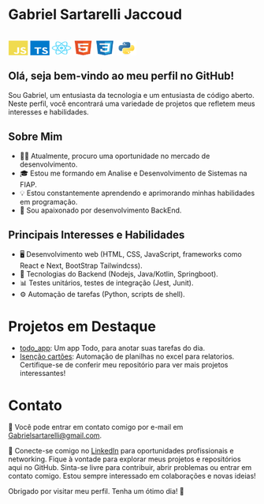 # Gabriel Sartarelli Jaccoud
<div style="display: inline_block"><br>
  <img align="center" alt="Rafa-Js" height="30" width="40" src="https://raw.githubusercontent.com/devicons/devicon/master/icons/javascript/javascript-plain.svg">
  <img align="center" alt="Rafa-Ts" height="30" width="40" src="https://raw.githubusercontent.com/devicons/devicon/master/icons/typescript/typescript-plain.svg">
  <img align="center" alt="Rafa-React" height="30" width="40" src="https://raw.githubusercontent.com/devicons/devicon/master/icons/react/react-original.svg">
  <img align="center" alt="Rafa-HTML" height="30" width="40" src="https://raw.githubusercontent.com/devicons/devicon/master/icons/html5/html5-original.svg">
  <img align="center" alt="Rafa-CSS" height="30" width="40" src="https://raw.githubusercontent.com/devicons/devicon/master/icons/css3/css3-original.svg">
  <img align="center" alt="Rafa-Python" height="30" width="40" src="https://raw.githubusercontent.com/devicons/devicon/master/icons/python/python-original.svg">
</div>

## Olá, seja bem-vindo ao meu perfil no GitHub!
Sou Gabriel, um entusiasta da tecnologia e um entusiasta de código aberto. Neste perfil, você encontrará uma variedade de projetos que refletem meus interesses e habilidades.

## Sobre Mim
- 👩‍💻 Atualmente, procuro uma oportunidade no mercado de desenvolvimento.
- 🎓 Estou me formando em Analise e Desenvolvimento de Sistemas na FIAP.
- 💡 Estou constantemente aprendendo e aprimorando minhas habilidades em programação.
- 🌱 Sou apaixonado por desenvolvimento BackEnd.

## Principais Interesses e Habilidades
- 🖥️ Desenvolvimento web (HTML, CSS, JavaScript, frameworks como React e Next, BootStrap Tailwindcss).
- 🤖 Tecnologias do Backend (Nodejs, Java/Kotlin, Springboot).
- 📊 Testes unitários, testes de integração (Jest, Junit).
- ⚙️ Automação de tarefas (Python, scripts de shell).
  

# Projetos em Destaque
- [todo_app](https://github.com/Sartarelli011/todoApp): Um app Todo, para anotar suas tarefas do dia.
- [Isenção cartões](https://github.com/Sartarelli011/Isencao-cartoes): Automação de planilhas no excel para relatorios.
Certifique-se de conferir meu repositório para ver mais projetos interessantes!

# Contato
📧 Você pode entrar em contato comigo por e-mail em Gabrielsartarelli@gmail.com.

💼 Conecte-se comigo no [LinkedIn](https://www.linkedin.com/in/sartarelli/) para oportunidades profissionais e networking.
Fique à vontade para explorar meus projetos e repositórios aqui no GitHub. Sinta-se livre para contribuir, abrir problemas ou entrar em contato comigo.
Estou sempre interessado em colaborações e novas ideias!

Obrigado por visitar meu perfil. Tenha um ótimo dia! 🌟
